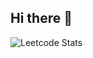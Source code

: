 ## Hi there 👋

![Leetcode Stats](https://leetcard.jacoblin.cool/MohamedZaki1994?theme=light&font=Lemonada)


<!--
**MohamedZaki1994/MohamedZaki1994** is a ✨ _special_ ✨ repository because its `README.md` (this file) appears on your GitHub profile.

Here are some ideas to get you started:

- 🔭 I’m currently working on ...
- 🌱 I’m currently learning ...
- 👯 I’m looking to collaborate on ...
- 🤔 I’m looking for help with ...
- 💬 Ask me about ...
- 📫 How to reach me: ...
- 😄 Pronouns: ...
- ⚡ Fun fact: ...
-->
